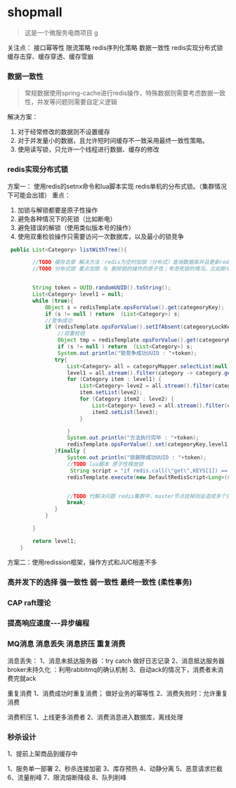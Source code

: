 # shopmall
>这是一个微服务电商项目
g
>

关注点：
接口幂等性
限流策略
redis序列化策略
数据一致性
redis实现分布式锁
缓存击穿、缓存穿透、缓存雪崩

### 数据一致性
>常规数据使用spring-cache进行redis操作，特殊数据则需要考虑数据一致性，并发等问题则需要自定义逻辑


解决方案：
<ol>
<li>对于经常修改的数据则不设置缓存</li>
<li>对于并发量小的数据，且允许短时间缓存不一致采用最终一致性策略。</li>
<li>使用读写锁，只允许一个线程进行数据、缓存的修改</li>
</ol>

### redis实现分布式锁
方案一：
使用redis的setnx命令和lua脚本实现 redis单机的分布式锁。（集群情况下可能会出错）
重点：
<ol>
<li>加锁与解锁都要是原子性操作</li>
<li>避免各种情况下的死锁（比如断电）</li>
<li>避免错误的解锁（使用类似版本号的操作）</li>
<li>使用双重检验操作只需要访问一次数据库，以及最小的锁竞争</li>
</ol>

~~~java
 public List<Category> listWithTree(){

        //TODO 缓存击穿 解决方法：redis为空时加锁（分布式）查询数据库并且更新redis
        //TODO 分布式锁 重点加锁 与 删除锁的操作的原子性；考虑死锁的情况。比如断电（设置过期时间）；考虑到删除别人的锁（将value设为UUID删除前先比较）


        String token = UUID.randomUUID().toString();
        List<Category> level1 = null;
        while (true){
            Object s = redisTemplate.opsForValue().get(categeoryKey);
            if (s != null ) return  (List<Category>) s;
            //竞争成功
            if (redisTemplate.opsForValue().setIfAbsent(categeoryLockKey,token,1,TimeUnit.MINUTES)){
                //双重检验
                Object tmp = redisTemplate.opsForValue().get(categeoryKey);
                if (s != null ) return  (List<Category>) s;
                System.out.println("锁竞争成功UUID : "+token);
               try{
                   List<Category> all = categoryMapper.selectList(null);
                   level1 = all.stream().filter(category -> category.getParentCid() == 0).collect(Collectors.toList());
                   for (Category item : level1) {
                       List<Category> leve2 = all.stream().filter(category -> category.getParentCid() == item.getCatId()).collect(Collectors.toList());
                       item.setList(leve2);
                       for (Category item2 : leve2) {
                           List<Category> leve3 = all.stream().filter(category -> category.getParentCid() == item2.getCatId()).collect(Collectors.toList());
                           item2.setList(leve3);
                       }

                   }
                   System.out.println("方法执行完毕 : "+token);
                   redisTemplate.opsForValue().set(categeoryKey,level1,24, TimeUnit.HOURS);
               }finally {
                   System.out.println("锁删除成功UUID : "+token);
                   //TODO lua脚本 原子性释放锁
                    String script = "if redis.call(\"get\",KEYS[1]) == ARGV[1] then return redis.call(\"del\",KEYS[1]) else return 0 end";
                   redisTemplate.execute(new DefaultRedisScript<Long>(script, Long.class), Arrays.asList(categeoryLockKey), token);


                   //TODO 代解决问题 redis集群中，master节点挂掉则会造成多个实例获取锁
                   break;
               }
            }

        }

        return level1;
    }
~~~

方案二：使用redission框架，操作方式和JUC相差不多


### 高并发下的选择 强一致性 弱一致性 最终一致性 (柔性事务)

### CAP raft理论

### 提高响应速度---异步编程

### MQ消息 消息丢失 消息挤压 重复消费
消息丢失： 
1、消息未抵达服务器 ：try catch 做好日志记录
2、消息抵达服务器broker未持久化 ：利用rabbitmq的确认机制
3、自动ack的情况下，消费者未消费完就ack

重复消费
1、消费成功时重复消费； 做好业务的幂等性
2、消费失败时：允许重复消费

消费积压
1、上线更多消费者
2、消费消息进入数据库，离线处理


### 秒杀设计
1、提前上架商品到缓存中


1、服务单一部署
2、秒杀连接加密
3、库存预热
4、动静分离
5、恶意请求拦截
6、流量削峰
7、限流熔断降级
8、队列削峰
